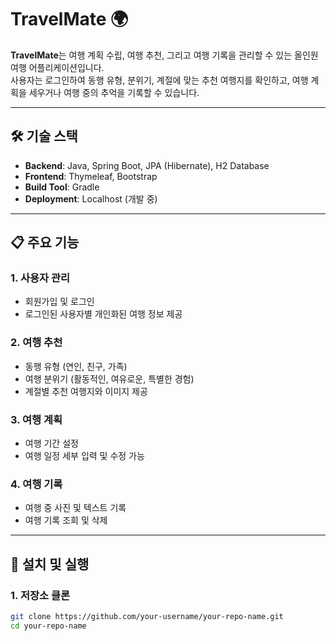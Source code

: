 # TravelMate 🌍

**TravelMate**는 여행 계획 수립, 여행 추천, 그리고 여행 기록을 관리할 수 있는 올인원 여행 어플리케이션입니다.  
사용자는 로그인하여 동행 유형, 분위기, 계절에 맞는 추천 여행지를 확인하고, 여행 계획을 세우거나 여행 중의 추억을 기록할 수 있습니다.

---

## 🛠️ 기술 스택

- **Backend**: Java, Spring Boot, JPA (Hibernate), H2 Database
- **Frontend**: Thymeleaf, Bootstrap
- **Build Tool**: Gradle
- **Deployment**: Localhost (개발 중)

---

## 📋 주요 기능

### 1. 사용자 관리
- 회원가입 및 로그인
- 로그인된 사용자별 개인화된 여행 정보 제공

### 2. 여행 추천
- 동행 유형 (연인, 친구, 가족)
- 여행 분위기 (활동적인, 여유로운, 특별한 경험)
- 계절별 추천 여행지와 이미지 제공

### 3. 여행 계획
- 여행 기간 설정
- 여행 일정 세부 입력 및 수정 가능

### 4. 여행 기록
- 여행 중 사진 및 텍스트 기록
- 여행 기록 조회 및 삭제

---

## 🚀 설치 및 실행

### 1. 저장소 클론
```bash
git clone https://github.com/your-username/your-repo-name.git
cd your-repo-name
